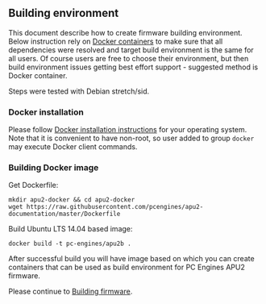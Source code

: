 Building environment
--------------------

This document describe how to create firmware building environment. Below
instruction rely on [Docker containers](https://www.docker.com/) to make sure
that all dependencies were resolved and target build environment is the same
for all users. Of course users are free to choose their environment, but then
build environment issues getting best effort support - suggested method is
Docker container.

Steps were tested with Debian stretch/sid.

### Docker installation

Please follow [Docker installation instructions](https://docs.docker.com/engine/installation/) for your operating
system. Note that it is convenient to have non-root, so user added to group
`docker` may execute Docker client commands.

### Building Docker image

Get Dockerfile:

```
mkdir apu2-docker && cd apu2-docker
wget https://raw.githubusercontent.com/pcengines/apu2-documentation/master/Dockerfile
```

Build Ubuntu LTS 14.04 based image:

```
docker build -t pc-engines/apu2b .
```

After successful build you will have image based on which you can create
containers that can be used as build environment for PC Engines APU2 firmware.

Please continue to [Building firmware](building_firmware.md).
